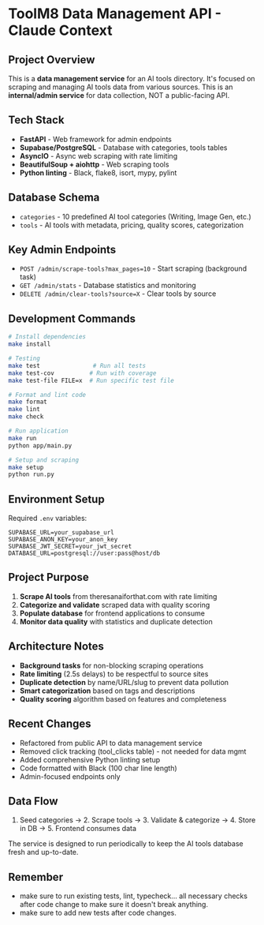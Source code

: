# ToolM8 Data Management API - Claude Context

## Project Overview

This is a **data management service** for an AI tools directory. It's focused on scraping and managing AI tools data from various sources. This is an **internal/admin service** for data collection, NOT a public-facing API.

## Tech Stack

- **FastAPI** - Web framework for admin endpoints
- **Supabase/PostgreSQL** - Database with categories, tools tables
- **AsyncIO** - Async web scraping with rate limiting
- **BeautifulSoup + aiohttp** - Web scraping tools
- **Python linting** - Black, flake8, isort, mypy, pylint

## Database Schema

- `categories` - 10 predefined AI tool categories (Writing, Image Gen, etc.)
- `tools` - AI tools with metadata, pricing, quality scores, categorization

## Key Admin Endpoints
- `POST /admin/scrape-tools?max_pages=10` - Start scraping (background task)
- `GET /admin/stats` - Database statistics and monitoring
- `DELETE /admin/clear-tools?source=X` - Clear tools by source

## Development Commands

```bash
# Install dependencies
make install

# Testing
make test               # Run all tests
make test-cov          # Run with coverage
make test-file FILE=x  # Run specific test file

# Format and lint code
make format
make lint
make check

# Run application
make run
python app/main.py

# Setup and scraping
make setup
python run.py
```

## Environment Setup

Required `.env` variables:

```
SUPABASE_URL=your_supabase_url
SUPABASE_ANON_KEY=your_anon_key
SUPABASE_JWT_SECRET=your_jwt_secret
DATABASE_URL=postgresql://user:pass@host/db
```

## Project Purpose

1. **Scrape AI tools** from theresanaiforthat.com with rate limiting
2. **Categorize and validate** scraped data with quality scoring
3. **Populate database** for frontend applications to consume
4. **Monitor data quality** with statistics and duplicate detection

## Architecture Notes

- **Background tasks** for non-blocking scraping operations
- **Rate limiting** (2.5s delays) to be respectful to source sites
- **Duplicate detection** by name/URL/slug to prevent data pollution
- **Smart categorization** based on tags and descriptions
- **Quality scoring** algorithm based on features and completeness

## Recent Changes

- Refactored from public API to data management service
- Removed click tracking (tool_clicks table) - not needed for data mgmt
- Added comprehensive Python linting setup
- Code formatted with Black (100 char line length)
- Admin-focused endpoints only

## Data Flow

1. Seed categories → 2. Scrape tools → 3. Validate & categorize → 4. Store in DB → 5. Frontend consumes data

The service is designed to run periodically to keep the AI tools database fresh and up-to-date.

## Remember

- make sure to run existing tests, lint, typecheck... all necessary checks after code change to make sure it doesn't break anything.
- make sure to add new tests after code changes.
